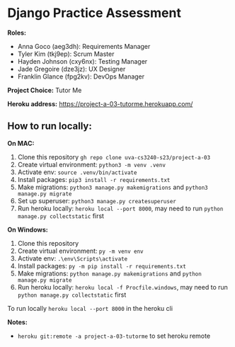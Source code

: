 # Django Practice Assessment


**Roles:**
- Anna Goco (aeg3dh): Requirements Manager
- Tyler Kim (tkj9ep): Scrum Master 
- Hayden Johnson (cxy6nx): Testing Manager
- Jade Gregoire (dze3jz): UX Designer
- Franklin Glance (fpg2kv): DevOps Manager


**Project Choice:** Tutor Me


**Heroku address:** https://project-a-03-tutorme.herokuapp.com/


## How to run locally:
**On MAC:**
1. Clone this repository `gh repo clone uva-cs3240-s23/project-a-03`
2. Create virtual environment: `python3 -m venv .venv`
3. Activate env: `source .venv/bin/activate`
4. Install packages: `pip3 install -r requirements.txt`
5. Make migrations: `python3 manage.py makemigrations` and `python3 manage.py migrate`
6. Set up superuser: `python3 manage.py createsuperuser` 
7. Run heroku locally: `heroku local --port 8000`, may need to run `python manage.py collectstatic` first 

**On Windows:**
1. Clone this repository
2. Create virtual environment: `py -m venv env`
3. Activate env: `.\env\Scripts\activate`
4. Install packages: `py -m pip install -r requirements.txt`
5. Make migrations: `python manage.py makemigrations` and `python manage.py migrate`
6. Run heroku locally: `heroku local -f Procfile.windows`, may need to run `python manage.py collectstatic` first  

To run locally `heroku local --port 8000` in the heroku cli


**Notes:**
- `heroku git:remote -a project-a-03-tutorme` to set heroku remote